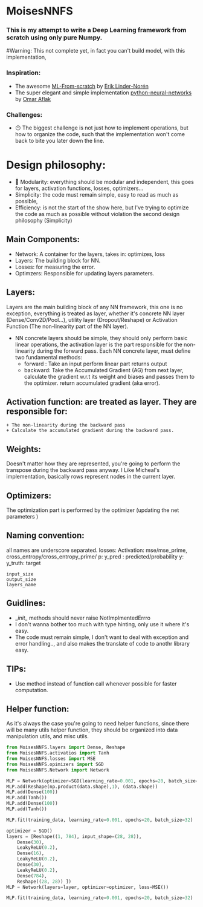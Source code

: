 # MoisesNNFS
### This is my attempt to write a Deep Learning framework from scratch using only pure Numpy. 

#Warning: This not complete yet, in fact you can't build model, with this implementation,

### Inspiration:
+ The awesome [ML-From-scratch](https://github.com/eriklindernoren/ML-From-Scratch) by [Erik Linder-Norén](https://github.com/eriklindernoren)
+ The super elegant and simple implementation [python-neural-networks
](https://github.com/OmarAflak/python-neural-networks) by [Omar Aflak](https://github.com/OmarAflak?tab=repositories)

### Challenges: 
+ 😶 The biggest challenge is not just how to implement operations, but how to organize the code, such that the implementation won't come back to bite you later down the line.

# Design philosophy:
+ 🥇 Modularity: everything should be modular and independent, this goes for layers, activation functions, losses, optimizers...
+ Simplicity: the code must remain simple, easy to read as much as possible, 
+ Efficiency: is not the start of the show here, but I've trying to optimize the code as much as possible without violation the second design philosophy (Simplicity)

## Main Components:
+ Network: A container for the layers, takes in: optimizes, loss
+ Layers: The building block for NN.
+ Losses: for measuring the error.
+ Optimzers: Responsible for updating layers parameters.

## Layers: 
Layers are the main building block of any NN framework, this one is no exception, everything is treated as layer, whether it's concrete NN layer (Dense/Conv2D/Pool...), utility layer (Dropout/Reshape) or Activation Function (The non-linearity part of the NN layer). 

+ NN concrete layers should be simple, they should only perform basic linear operations, the activation layer is the part responsible for the non-linearity during the forward pass. 
Each NN concrete layer, must define two fundamental methods:
    + forward : Take an input perform linear part returns output
    + backward: Take the Accumulated Gradient (AG) from next layer, calculate the gradient w.r.t its weight and biases and passes them to the optimizer.
    return accumulated gradient (aka error). 

## Activation function: are treated as layer. They are responsible for:
    + The non-linearity during the backward pass
    + Calculate the accumulated gradient during the backward pass.

## Weights: 
Doesn't matter how they are represented, you're going to perform the transpose during the backward pass anyway. I Like Micheal's implementation, basically rows represent nodes in the current layer.

## Optimizers:
The optimization part is performed by the optimizer (updating the net parameters )


## Naming convention:
all names are underscore separated.
    losses: 
    Activation: mse/mse_prime, cross_entropy/cross_entropy_prime/
    p: y_pred : predicted/probability
    y: y_truth: target 

    input_size
    output_size
    layers_name

## Guidlines: 
+ \__init\__ methods should never raise NotImplmentedErrro 
+ I don't wanna bother too much with type hinting, only use it where it's easy. 
+ The code must remain simple, I don't want to deal with exception and error handling.., and also makes the translate of code to anothr library easy.

## TIPs:
+ Use method instead of function call whenever possible for faster computation.

## Helper function: 
As it's always the case you're going to need helper functions, since there will be many utils helper function, they should be organized into data manipulation utils, and misc utils.


```python
from MoisesNNFS.layers import Dense, Reshape
from MoisesNNFS.activatios import Tanh
from MoisesNNFS.losses import MSE
from MoisesNNFS.opimizers import SGD
from MoisesNNFS.Network import Network

MLP = Network(optimizer=SGD(learning_rate=0.001, epochs=20, batch_size=32), loss=MSE())
MLP.add(Reshape(np.product(data.shape),1), (data.shape))
MLP.add(Dense(100))
MLP.add(Tanh())
MLP.add(Dense(100))
MLP.add(Tanh())

MLP.fit(training_data, learning_rate=0.001, epochs=20, batch_size=32)

```

```python
optimizer = SGD() 
layers = [Reshape((1, 784), input_shape=(28, 28)),
    Dense(30),
    LeakyReLU(0.2),
    Dense(16),
    LeakyReLU(0.2),
    Dense(30),
    LeakyReLU(0.2),
    Dense(784),
    Reshape((28, 28)) ])
MLP = Network(layers=layer, optimizer=optimizer, loss=MSE())

MLP.fit(training_data, learning_rate=0.001, epochs=20, batch_size=32)
```
